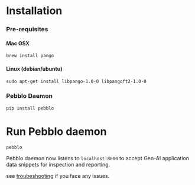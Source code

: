 # Installation

### Pre-requisites

#### Mac OSX

```
brew install pango
```

#### Linux (debian/ubuntu)

```
sudo apt-get install libpango-1.0-0 libpangoft2-1.0-0
```

### Pebblo Daemon

```
pip install pebblo
```

# Run Pebblo daemon

```
pebblo
```

Pebblo daemon now listens to `localhost:8000` to accept Gen-AI application data snippets for inspection and reporting.

see [troubeshooting](troubleshooting.md) if you face any issues.
